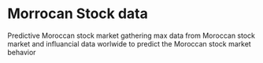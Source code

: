 # Morrocan Stock data
Predictive Moroccan stock market
gathering max data from Moroccan stock market and influancial data worlwide to predict the Moroccan stock market behavior
